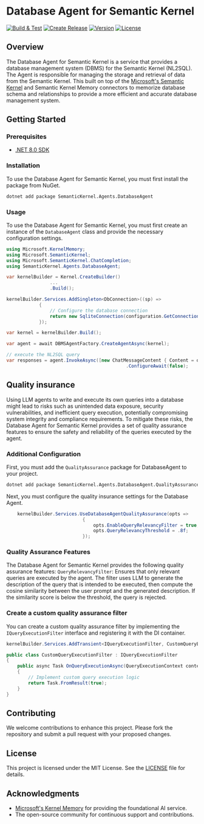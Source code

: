 ﻿# Database Agent for Semantic Kernel

[![Build & Test](https://github.com/kbeaugrand/SemanticKernel.Agents.DatabaseAgent/actions/workflows/build_tests.yml/badge.svg)](https://github.com/kbeaugrand/SemanticKernel.Agents.DatabaseAgent/actions/workflows/build_test.yml)
[![Create Release](https://github.com/kbeaugrand/SemanticKernel.Agents.DatabaseAgent/actions/workflows/publish.yml/badge.svg)](https://github.com/kbeaugrand/SemanticKernel.Agents.DatabaseAgent/actions/workflows/publish.yml)
[![Version](https://img.shields.io/github/v/release/kbeaugrand/SemanticKernel.Agents.DatabaseAgent)](https://img.shields.io/github/v/release/kbeaugrand/SemanticKernel.Agents.DatabaseAgent)
[![License](https://img.shields.io/github/license/kbeaugrand/SemanticKernel.Agents.DatabaseAgent)](https://img.shields.io/github/v/release/kbeaugrand/SemanticKernel.Agents.DatabaseAgent)

## Overview

The Database Agent for Semantic Kernel is a service that provides a database management system (DBMS) for the Semantic Kernel (NL2SQL). The Agent is responsible for managing the storage and retrieval of data from the Semantic Kernel. 
This built on top of the [Microsoft's Semantic Kernel](https://github.com/microsoft/semantic-kernel) and Semantic Kernel Memory connectors to memorize database schema and relationships to provide a more efficient and accurate database management system.

## Getting Started

### Prerequisites

- [.NET 8.0 SDK](https://dotnet.microsoft.com/download/dotnet/8.0)

### Installation

To use the Database Agent for Semantic Kernel, you must first install the package from NuGet.

```bash
dotnet add package SemanticKernel.Agents.DatabaseAgent
```

### Usage

To use the Database Agent for Semantic Kernel, you must first create an instance of the `DatabaseAgent` class and provide the necessary configuration settings.

```csharp
using Microsoft.KernelMemory;
using Microsoft.SemanticKernel;
using Microsoft.SemanticKernel.ChatCompletion;
using SemanticKernel.Agents.DatabaseAgent;

var kernelBuilder = Kernel.CreateBuilder()
                ...
                .Build();

kernelBuilder.Services.AddSingleton<DbConnection>((sp) =>
            {
                // Configure the database connection
                return new SqliteConnection(configuration.GetConnectionString("DefaultConnection"));
            });

var kernel = kernelBuilder.Build();

var agent = await DBMSAgentFactory.CreateAgentAsync(kernel);

// execute the NL2SQL query
var responses = agent.InvokeAsync([new ChatMessageContent { Content = question, Role = AuthorRole.User }], thread: null)
                                            .ConfigureAwait(false);
```

## Quality insurance

Using LLM agents to write and execute its own queries into a database might lead to risks such as unintended data exposure, security vulnerabilities, and inefficient query execution, potentially compromising system integrity and compliance requirements.
To mitigate these risks, the Database Agent for Semantic Kernel provides a set of quality assurance features to ensure the safety and reliability of the queries executed by the agent.

### Additional Configuration

First, you must add the ``QualityAssurance`` package for DatabaseAgent to your project.

```bash
dotnet add package SemanticKernel.Agents.DatabaseAgent.QualityAssurance
```

Next, you must configure the quality insurance settings for the Database Agent.
```csharp
    kernelBuilder.Services.UseDatabaseAgentQualityAssurance(opts =>
                            {
                                opts.EnableQueryRelevancyFilter = true;
                                opts.QueryRelevancyThreshold = .8f;
                            });
```

### Quality Assurance Features

The Database Agent for Semantic Kernel provides the following quality assurance features:
`QueryRelevancyFilter`: Ensures that only relevant queries are executed by the agent. The filter uses LLM to generate the description of the query that is intended to be executed, then compute the cosine similarity between the user prompt and the generated description. If the similarity score is below the threshold, the query is rejected.

### Create a custom quality assurance filter

You can create a custom quality assurance filter by implementing the `IQueryExecutionFilter` interface and registering it with the DI container.
```csharp
kernelBuilder.Services.AddTransient<IQueryExecutionFilter, CustomQueryExecutionFilter>();

public class CustomQueryExecutionFilter : IQueryExecutionFilter
{
    public async Task OnQueryExecutionAsync(QueryExecutionContext context, Func<QueryExecutionContext, Task> next)
    {
        // Implement custom query execution logic
        return Task.FromResult(true);
    }
}
```

## Contributing

We welcome contributions to enhance this project. Please fork the repository and submit a pull request with your proposed changes.

## License

This project is licensed under the MIT License. See the [LICENSE](LICENSE.md) file for details.

## Acknowledgments

- [Microsoft's Kernel Memory](https://github.com/microsoft/kernel-memory) for providing the foundational AI service.
- The open-source community for continuous support and contributions.
